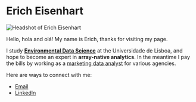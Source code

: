 # Erich Eisenhart

![Headshot of Erich Eisenhart](https://github.com/user-attachments/assets/a57fdaf4-b89a-453e-9f6c-eb0de937a7f4)

Hello, hola and olá! My name is Erich, thanks for visiting my page. 

I study **[Environmental Data Science](url)** at the Universidade de Lisboa, and hope to become an expert in **array-native analytics**. In the meantime I pay the bills by working as a [marketing data analyst](url) for various agencies. 

Here are ways to connect with me:
* [Email](mailto:ericheisenhart@gmail.com)
* [LinkedIn](url)

